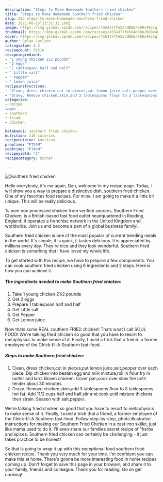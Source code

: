 ```yaml
---
description: "Steps to Make Homemade Southern fried chicken"
title: "Steps to Make Homemade Southern fried chicken"
slug: 253-steps-to-make-homemade-southern-fried-chicken
date: 2021-08-16T13:31:32.168Z
image: https://img-global.cpcdn.com/recipes/4554377fe554d8b6/680x482cq70/southern-fried-chicken-recipe-main-photo.jpg
thumbnail: https://img-global.cpcdn.com/recipes/4554377fe554d8b6/680x482cq70/southern-fried-chicken-recipe-main-photo.jpg
cover: https://img-global.cpcdn.com/recipes/4554377fe554d8b6/680x482cq70/southern-fried-chicken-recipe-main-photo.jpg
author: Dylan Carlson
ratingvalue: 4.2
reviewcount: 36516
recipeingredient:
- "1 young chicken 212 pounds"
- "2 eggs"
- "1 tablespoon half and half"
- " Little salt"
- " Pepper"
- " Lemon juice"
recipeinstructions:
- "Clean, dress chicken,cut in pieces,put lemon juice,salt,pepper over each piece. Dip chicken into beaten egg and milk mixture,roll in flour fry in butter and lard. Brown chicken. Cover pan,cook over slow fire until tender about 30 minutes."
- "Gravy. Remove chicken,skim,add 3 tablespoons flour to 3 tablespoons hot fat. Add 11/2 cups half and half,stir and cook until mixture thickens then strain. Season with salt,pepper."
categories:
- Recipe
tags:
- southern
- fried
- chicken

katakunci: southern fried chicken 
nutrition: 110 calories
recipecuisine: American
preptime: "PT29M"
cooktime: "PT49M"
recipeyield: "2"
recipecategory: Dinner

---
```



![Southern fried chicken](https://img-global.cpcdn.com/recipes/4554377fe554d8b6/680x482cq70/southern-fried-chicken-recipe-main-photo.jpg)

Hello everybody, it's me again, Dan, welcome to my recipe page. Today, I will show you a way to prepare a distinctive dish, southern fried chicken. One of my favorites food recipes. For mine, I am going to make it a little bit unique. This will be really delicious.

% pure non processed chicken from verified sources. Southern Fried Chicken, is a British-based fast food outlet headquartered in Reading, England. It operates a franchise network in the United Kingdom and worldwide. Join us and become a part of a global business family!.

Southern fried chicken is one of the most popular of current trending meals in the world. It's simple, it is quick, it tastes delicious. It is appreciated by millions every day. They're nice and they look wonderful. Southern fried chicken is something that I have loved my whole life.


To get started with this recipe, we have to prepare a few components. You can cook southern fried chicken using 6 ingredients and 2 steps. Here is how you can achieve it.

<!--inarticleads1-->

##### The ingredients needed to make Southern fried chicken:

1. Take 1 young chicken 21/2 pounds
1. Get 2 eggs
1. Prepare 1 tablespoon half and half
1. Get  Little salt
1. Get  Pepper
1. Get  Lemon juice


Now thats some REAL southern FRIED chicken! Thats what I call SOUL FOOD! We&#39;re talking fried chicken so good that you have to resort to metaphysics to make sense of it. Finally, I used a trick that a friend, a former employee of the Chick-fil-A Southern fast-food. 

<!--inarticleads2-->

##### Steps to make Southern fried chicken:

1. Clean, dress chicken,cut in pieces,put lemon juice,salt,pepper over each piece. Dip chicken into beaten egg and milk mixture,roll in flour fry in butter and lard. Brown chicken. Cover pan,cook over slow fire until tender about 30 minutes.
1. Gravy. Remove chicken,skim,add 3 tablespoons flour to 3 tablespoons hot fat. Add 11/2 cups half and half,stir and cook until mixture thickens then strain. Season with salt,pepper.


We&#39;re talking fried chicken so good that you have to resort to metaphysics to make sense of it. Finally, I used a trick that a friend, a former employee of the Chick-fil-A Southern fast-food. Follow step-by-step, photo illustrated instructions for making our Southern Fried Chicken in a cast iron skillet, just like mama used to do it. I&#39;ll even share our families secret recipe of &#34;herbs and spices. Southern fried chicken can certainly be challenging - it just takes practice to be honest! 

So that is going to wrap it up with this exceptional food southern fried chicken recipe. Thank you very much for your time. I'm confident you can make this at home. There's gonna be more interesting food in home recipes coming up. Don't forget to save this page in your browser, and share it to your family, friends and colleague. Thank you for reading. Go on get cooking!
